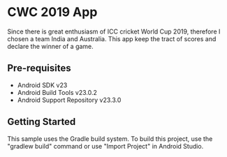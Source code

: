 CWC 2019 App
===================================

Since there is great enthusiasm of ICC cricket World Cup 2019, therefore I chosen a team India and Australia.
This app keep the tract of scores and declare the winner of a game.

Pre-requisites
--------------

- Android SDK v23
- Android Build Tools v23.0.2
- Android Support Repository v23.3.0

Getting Started
---------------

This sample uses the Gradle build system. To build this project, use the
"gradlew build" command or use "Import Project" in Android Studio.
